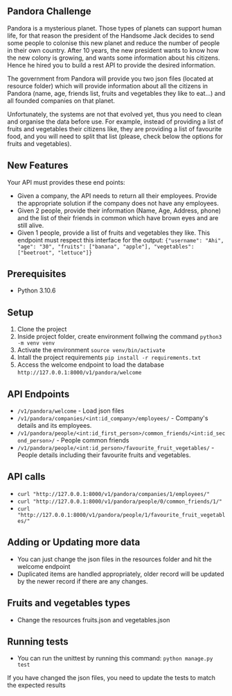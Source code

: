 ## Pandora Challenge
Pandora is a mysterious planet. Those types of planets can support human life, for that reason the president of the Handsome Jack decides to send some people to colonise this new planet and reduce the number of people in their own country. After 10 years, the new president wants to know how the new colony is growing, and wants some information about his citizens. Hence he hired you to build a rest API to provide the desired information.

The government from Pandora will provide you two json files (located at resource folder) which will provide information about all the citizens in Pandora (name, age, friends list, fruits and vegetables they like to eat...) and all founded companies on that planet.

Unfortunately, the systems are not that evolved yet, thus you need to clean and organise the data before use. For example, instead of providing a list of fruits and vegetables their citizens like, they are providing a list of favourite food, and you will need to split that list (please, check below the options for fruits and vegetables).

## New Features
Your API must provides these end points:
- Given a company, the API needs to return all their employees. Provide the appropriate solution if the company does not have any employees.
- Given 2 people, provide their information (Name, Age, Address, phone) and the list of their friends in common which have brown eyes and are still alive.
- Given 1 people, provide a list of fruits and vegetables they like. This endpoint must respect this interface for the output: `{"username": "Ahi", "age": "30", "fruits": ["banana", "apple"], "vegetables": ["beetroot", "lettuce"]}`

## Prerequisites
- Python 3.10.6


## Setup
1. Clone the project
2. Inside project folder, create environment follwing the command
`python3 -m venv venv`
3. Activate the environment
`source venv/bin/activate`
4. Intall the project requirements
`pip install -r requirements.txt`
5. Access the welcome endpoint to load the database
`http://127.0.0.1:8000/v1/pandora/welcome`

## API Endpoints
- `/v1/pandora/welcome` - Load json files
- `/v1/pandora/companies/<int:id_company>/employees/` - Company's details and its employees.
- `/v1/pandora/people/<int:id_first_person>/common_friends/<int:id_second_person>/` - People common friends
- `/v1/pandora/people/<int:id_person>/favourite_fruit_vegetables/` - People details including their favourite fruits and vegetables.

## API calls
- `curl "http://127.0.0.1:8000/v1/pandora/companies/1/employees/"`
- `curl "http://127.0.0.1:8000/v1/pandora/people/0/common_friends/1/"`
- `curl "http://127.0.0.1:8000/v1/pandora/people/1/favourite_fruit_vegetables/"`

## Adding or Updating more data
- You can just change the json files in the resources folder and hit the welcome endpoint
- Duplicated items are handled appropriately, older record will be updated by the newer record if there are any changes.

## Fruits and vegetables types
- Change the resources fruits.json and vegetables.json

## Running tests
- You can run the unittest by running this command: `python manage.py test`

If you have changed the json files, you need to update the tests to match the expected results
